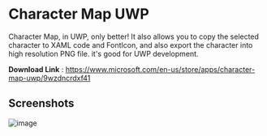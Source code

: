 # Character Map UWP

Character Map, in UWP, only better! It also allows you to copy the selected character to XAML code and FontIcon, and also export the character into high resolution PNG file. it's good for UWP development.

**Download Link** : <https://www.microsoft.com/en-us/store/apps/character-map-uwp/9wzdncrdxf41>


## Screenshots

![image](https://raw.githubusercontent.com/EdiWang/Character-Map-UWP/master/artifacts/main.png)
